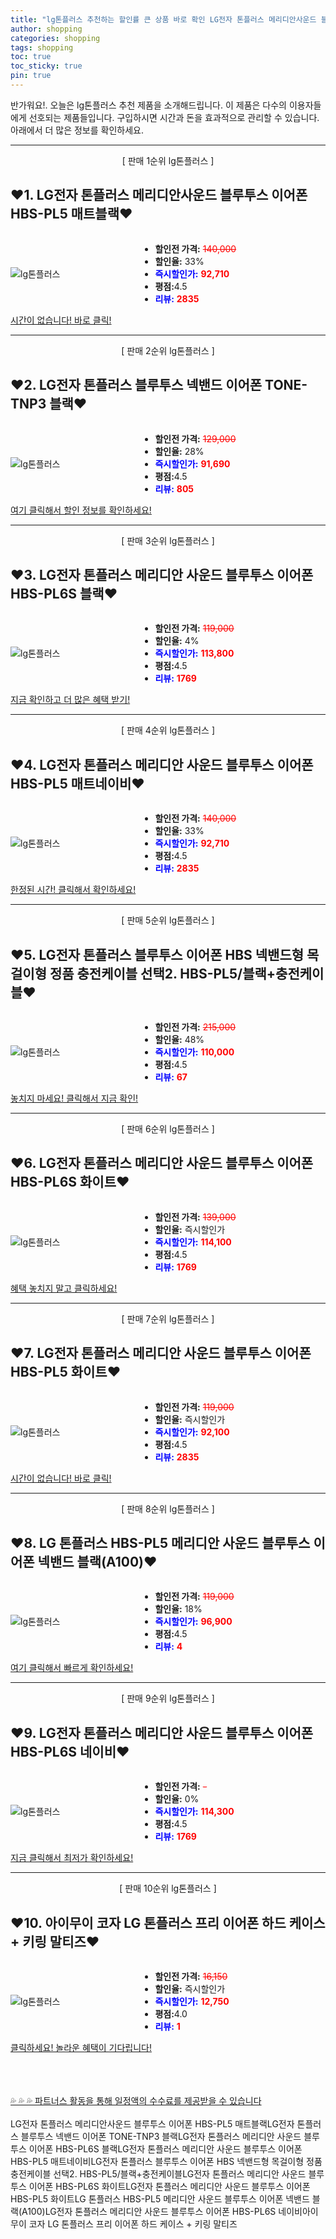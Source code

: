 ```yaml
---
title: "lg톤플러스 추천하는 할인률 큰 상품 바로 확인 LG전자 톤플러스 메리디안사운드 블루투스 이어폰"
author: shopping
categories: shopping
tags: shopping
toc: true
toc_sticky: true
pin: true
---
```

반가워요!. 오늘은 lg톤플러스 추천 제품을 소개해드립니다. 이 제품은 다수의 이용자들에게 선호되는 제품들입니다. 구입하시면 시간과 돈을 효과적으로 관리할 수 있습니다. 아래에서 더 많은 정보를 확인하세요.

---
<p class="toplist" style="margin: 0 auto; display: block; width: fit-content;">[ 판매 1순위 lg톤플러스 ]</p>

<h2><strong>❤️1. LG전자 톤플러스 메리디안사운드 블루투스 이어폰 HBS-PL5 매트블랙❤️</strong></h2>

<div style="display: flex; align-items: center;">
    <div style="flex: 0.4;">
        <img src="https://thumbnail7.coupangcdn.com/thumbnails/remote/230x230ex/image/vendor_inventory/fa1b/f1d5e88e6c36e297adadd99b44c311aba83d8e645582198bf33b8d2f4e17.jpg" alt="lg톤플러스" style="max-width: 100%;">
    </div>
    <div style="flex: 0.6; margin-left: 10px;">
        <ul>
            <li><strong>할인전 가격:</strong> <del style="color: red;">140,000</del></li>
            <li><strong>할인율:</strong> 33%</li>
            <li><span style='color:blue'><strong>즉시할인가:</strong></span> <span style='color:red'><strong>92,710</strong></span></li>
            <li><strong>평점:</strong>4.5</li>
            <li><span style='color:blue'><strong>리뷰:</strong></span> <span style='color:red'><strong>2835</strong></span></li>
        </ul>
    </div>
</div>
<div class="center">
    <a href="https://William4Davisa.github.io?lptag=AF9450613&subid=githubio&pageKey=1925392665&traceid=V0-153&itemId=3268719814&vendorItemId=86281178805" class="myButton">
        시간이 없습니다! 바로 클릭!
    </a>
</div>


---
<p class="toplist" style="margin: 0 auto; display: block; width: fit-content;">[ 판매 2순위 lg톤플러스 ]</p>

<h2><strong>❤️2. LG전자 톤플러스 블루투스 넥밴드 이어폰 TONE-TNP3 블랙❤️</strong></h2>

<div style="display: flex; align-items: center;">
    <div style="flex: 0.4;">
        <img src="https://thumbnail10.coupangcdn.com/thumbnails/remote/230x230ex/image/vendor_inventory/2887/baec8f71589e9cdab30f4cc6484aa4d5c292546ff77ff7e6e6d6e004ddc3.jpg" alt="lg톤플러스" style="max-width: 100%;">
    </div>
    <div style="flex: 0.6; margin-left: 10px;">
        <ul>
            <li><strong>할인전 가격:</strong> <del style="color: red;">129,000</del></li>
            <li><strong>할인율:</strong> 28%</li>
            <li><span style='color:blue'><strong>즉시할인가:</strong></span> <span style='color:red'><strong>91,690</strong></span></li>
            <li><strong>평점:</strong>4.5</li>
            <li><span style='color:blue'><strong>리뷰:</strong></span> <span style='color:red'><strong>805</strong></span></li>
        </ul>
    </div>
</div>
<div class="center">
    <a href="https://William4Davisa.github.io?lptag=AF9450613&subid=githubio&pageKey=6386291708&traceid=V0-153&itemId=13591894706&vendorItemId=82731465116" class="myButton">
        여기 클릭해서 할인 정보를 확인하세요!
    </a>
</div>


---
<p class="toplist" style="margin: 0 auto; display: block; width: fit-content;">[ 판매 3순위 lg톤플러스 ]</p>

<h2><strong>❤️3. LG전자 톤플러스 메리디안 사운드 블루투스 이어폰 HBS-PL6S 블랙❤️</strong></h2>

<div style="display: flex; align-items: center;">
    <div style="flex: 0.4;">
        <img src="https://thumbnail7.coupangcdn.com/thumbnails/remote/230x230ex/image/vendor_inventory/71e5/e5796af3dab59a43847a6180641057110e858ada2ccf1f0ea24e90642060.jpeg" alt="lg톤플러스" style="max-width: 100%;">
    </div>
    <div style="flex: 0.6; margin-left: 10px;">
        <ul>
            <li><strong>할인전 가격:</strong> <del style="color: red;">119,000</del></li>
            <li><strong>할인율:</strong> 4%</li>
            <li><span style='color:blue'><strong>즉시할인가:</strong></span> <span style='color:red'><strong>113,800</strong></span></li>
            <li><strong>평점:</strong>4.5</li>
            <li><span style='color:blue'><strong>리뷰:</strong></span> <span style='color:red'><strong>1769</strong></span></li>
        </ul>
    </div>
</div>
<div class="center">
    <a href="https://William4Davisa.github.io?lptag=AF9450613&subid=githubio&pageKey=7759436636&traceid=V0-153&itemId=17202278277&vendorItemId=87794662531" class="myButton">
        지금 확인하고 더 많은 혜택 받기!
    </a>
</div>


---
<p class="toplist" style="margin: 0 auto; display: block; width: fit-content;">[ 판매 4순위 lg톤플러스 ]</p>

<h2><strong>❤️4. LG전자 톤플러스 메리디안 사운드 블루투스 이어폰 HBS-PL5 매트네이비❤️</strong></h2>

<div style="display: flex; align-items: center;">
    <div style="flex: 0.4;">
        <img src="https://thumbnail7.coupangcdn.com/thumbnails/remote/230x230ex/image/vendor_inventory/fa1b/f1d5e88e6c36e297adadd99b44c311aba83d8e645582198bf33b8d2f4e17.jpg" alt="lg톤플러스" style="max-width: 100%;">
    </div>
    <div style="flex: 0.6; margin-left: 10px;">
        <ul>
            <li><strong>할인전 가격:</strong> <del style="color: red;">140,000</del></li>
            <li><strong>할인율:</strong> 33%</li>
            <li><span style='color:blue'><strong>즉시할인가:</strong></span> <span style='color:red'><strong>92,710</strong></span></li>
            <li><strong>평점:</strong>4.5</li>
            <li><span style='color:blue'><strong>리뷰:</strong></span> <span style='color:red'><strong>2835</strong></span></li>
        </ul>
    </div>
</div>
<div class="center">
    <a href="https://William4Davisa.github.io?lptag=AF9450613&subid=githubio&pageKey=1925392665&traceid=V0-153&itemId=2139677376&vendorItemId=86504851723" class="myButton">
        한정된 시간! 클릭해서 확인하세요!
    </a>
</div>


---
<p class="toplist" style="margin: 0 auto; display: block; width: fit-content;">[ 판매 5순위 lg톤플러스 ]</p>

<h2><strong>❤️5. LG전자 톤플러스 블루투스 이어폰 HBS 넥밴드형 목걸이형 정품 충전케이블 선택2. HBS-PL5/블랙+충전케이블❤️</strong></h2>

<div style="display: flex; align-items: center;">
    <div style="flex: 0.4;">
        <img src="https://thumbnail7.coupangcdn.com/thumbnails/remote/230x230ex/image/vendor_inventory/5602/5f393610d62adf8cd608a87c93c09c1ec1638e590a135dde98f56e76c5a8.png" alt="lg톤플러스" style="max-width: 100%;">
    </div>
    <div style="flex: 0.6; margin-left: 10px;">
        <ul>
            <li><strong>할인전 가격:</strong> <del style="color: red;">215,000</del></li>
            <li><strong>할인율:</strong> 48%</li>
            <li><span style='color:blue'><strong>즉시할인가:</strong></span> <span style='color:red'><strong>110,000</strong></span></li>
            <li><strong>평점:</strong>4.5</li>
            <li><span style='color:blue'><strong>리뷰:</strong></span> <span style='color:red'><strong>67</strong></span></li>
        </ul>
    </div>
</div>
<div class="center">
    <a href="https://William4Davisa.github.io?lptag=AF9450613&subid=githubio&pageKey=6243344149&traceid=V0-153&itemId=12614799168&vendorItemId=79882537753" class="myButton">
        놓치지 마세요! 클릭해서 지금 확인!
    </a>
</div>


---
<p class="toplist" style="margin: 0 auto; display: block; width: fit-content;">[ 판매 6순위 lg톤플러스 ]</p>

<h2><strong>❤️6. LG전자 톤플러스 메리디안 사운드 블루투스 이어폰 HBS-PL6S 화이트❤️</strong></h2>

<div style="display: flex; align-items: center;">
    <div style="flex: 0.4;">
        <img src="https://thumbnail6.coupangcdn.com/thumbnails/remote/230x230ex/image/vendor_inventory/15c5/101de036f1f6b8a813919850086951fe6675e5018b1a2b4c6a77a0ec530b.jpg" alt="lg톤플러스" style="max-width: 100%;">
    </div>
    <div style="flex: 0.6; margin-left: 10px;">
        <ul>
            <li><strong>할인전 가격:</strong> <del style="color: red;">139,000</del></li>
            <li><strong>할인율:</strong> 즉시할인가</li>
            <li><span style='color:blue'><strong>즉시할인가:</strong></span> <span style='color:red'><strong>114,100</strong></span></li>
            <li><strong>평점:</strong>4.5</li>
            <li><span style='color:blue'><strong>리뷰:</strong></span> <span style='color:red'><strong>1769</strong></span></li>
        </ul>
    </div>
</div>
<div class="center">
    <a href="https://William4Davisa.github.io?lptag=AF9450613&subid=githubio&pageKey=7759436636&traceid=V0-153&itemId=2182019414&vendorItemId=88386588465" class="myButton">
        혜택 놓치지 말고 클릭하세요!
    </a>
</div>


---
<p class="toplist" style="margin: 0 auto; display: block; width: fit-content;">[ 판매 7순위 lg톤플러스 ]</p>

<h2><strong>❤️7. LG전자 톤플러스 메리디안 사운드 블루투스 이어폰 HBS-PL5 화이트❤️</strong></h2>

<div style="display: flex; align-items: center;">
    <div style="flex: 0.4;">
        <img src="https://thumbnail6.coupangcdn.com/thumbnails/remote/230x230ex/image/vendor_inventory/818e/b2e16ce01af4edf823cf26c946bba746c11eed0b459db0dcdc1cfad89778.jpg" alt="lg톤플러스" style="max-width: 100%;">
    </div>
    <div style="flex: 0.6; margin-left: 10px;">
        <ul>
            <li><strong>할인전 가격:</strong> <del style="color: red;">119,000</del></li>
            <li><strong>할인율:</strong> 즉시할인가</li>
            <li><span style='color:blue'><strong>즉시할인가:</strong></span> <span style='color:red'><strong>92,100</strong></span></li>
            <li><strong>평점:</strong>4.5</li>
            <li><span style='color:blue'><strong>리뷰:</strong></span> <span style='color:red'><strong>2835</strong></span></li>
        </ul>
    </div>
</div>
<div class="center">
    <a href="https://William4Davisa.github.io?lptag=AF9450613&subid=githubio&pageKey=1925392665&traceid=V0-153&itemId=2182019411&vendorItemId=88386542841" class="myButton">
        시간이 없습니다! 바로 클릭!
    </a>
</div>


---
<p class="toplist" style="margin: 0 auto; display: block; width: fit-content;">[ 판매 8순위 lg톤플러스 ]</p>

<h2><strong>❤️8. LG 톤플러스 HBS-PL5 메리디안 사운드 블루투스 이어폰 넥밴드 블랙(A100)❤️</strong></h2>

<div style="display: flex; align-items: center;">
    <div style="flex: 0.4;">
        <img src="https://thumbnail10.coupangcdn.com/thumbnails/remote/230x230ex/image/vendor_inventory/ec74/ccdc64eac0ffce335a50adbfad7f344962dd38a9b21cccb3714d1f90c673.jpg" alt="lg톤플러스" style="max-width: 100%;">
    </div>
    <div style="flex: 0.6; margin-left: 10px;">
        <ul>
            <li><strong>할인전 가격:</strong> <del style="color: red;">119,000</del></li>
            <li><strong>할인율:</strong> 18%</li>
            <li><span style='color:blue'><strong>즉시할인가:</strong></span> <span style='color:red'><strong>96,900</strong></span></li>
            <li><strong>평점:</strong>4.5</li>
            <li><span style='color:blue'><strong>리뷰:</strong></span> <span style='color:red'><strong>4</strong></span></li>
        </ul>
    </div>
</div>
<div class="center">
    <a href="https://William4Davisa.github.io?lptag=AF9450613&subid=githubio&pageKey=7837637881&traceid=V0-153&itemId=21327903256&vendorItemId=88386542835" class="myButton">
        여기 클릭해서 빠르게 확인하세요!
    </a>
</div>


---
<p class="toplist" style="margin: 0 auto; display: block; width: fit-content;">[ 판매 9순위 lg톤플러스 ]</p>

<h2><strong>❤️9. LG전자 톤플러스 메리디안 사운드 블루투스 이어폰 HBS-PL6S 네이비❤️</strong></h2>

<div style="display: flex; align-items: center;">
    <div style="flex: 0.4;">
        <img src="https://thumbnail10.coupangcdn.com/thumbnails/remote/230x230ex/image/vendor_inventory/752d/2a02d627aa720e75d99b50a09592193b3afdf39fe374fcec2397ebc408f5.jpg" alt="lg톤플러스" style="max-width: 100%;">
    </div>
    <div style="flex: 0.6; margin-left: 10px;">
        <ul>
            <li><strong>할인전 가격:</strong> <del style="color: red;">-</del></li>
            <li><strong>할인율:</strong> 0%</li>
            <li><span style='color:blue'><strong>즉시할인가:</strong></span> <span style='color:red'><strong>114,300</strong></span></li>
            <li><strong>평점:</strong>4.5</li>
            <li><span style='color:blue'><strong>리뷰:</strong></span> <span style='color:red'><strong>1769</strong></span></li>
        </ul>
    </div>
</div>
<div class="center">
    <a href="https://William4Davisa.github.io?lptag=AF9450613&subid=githubio&pageKey=7759436636&traceid=V0-153&itemId=2182019413&vendorItemId=84938715210" class="myButton">
        지금 클릭해서 최저가 확인하세요!
    </a>
</div>


---
<p class="toplist" style="margin: 0 auto; display: block; width: fit-content;">[ 판매 10순위 lg톤플러스 ]</p>

<h2><strong>❤️10. 아이무이 코자 LG 톤플러스 프리 이어폰 하드 케이스 + 키링 말티즈❤️</strong></h2>

<div style="display: flex; align-items: center;">
    <div style="flex: 0.4;">
        <img src="https://thumbnail10.coupangcdn.com/thumbnails/remote/230x230ex/image/retail/images/2020/04/17/18/4/a4db46b5-8a5f-4aa3-9f61-e0690d4449a2.jpg" alt="lg톤플러스" style="max-width: 100%;">
    </div>
    <div style="flex: 0.6; margin-left: 10px;">
        <ul>
            <li><strong>할인전 가격:</strong> <del style="color: red;">16,150</del></li>
            <li><strong>할인율:</strong> 즉시할인가</li>
            <li><span style='color:blue'><strong>즉시할인가:</strong></span> <span style='color:red'><strong>12,750</strong></span></li>
            <li><strong>평점:</strong>4.0</li>
            <li><span style='color:blue'><strong>리뷰:</strong></span> <span style='color:red'><strong>1</strong></span></li>
        </ul>
    </div>
</div>
<div class="center">
    <a href="https://William4Davisa.github.io?lptag=AF9450613&subid=githubio&pageKey=1496388869&traceid=V0-153&itemId=2569790689&vendorItemId=70562152873" class="myButton">
        클릭하세요! 놀라운 혜택이 기다립니다!
    </a>
</div>

<br><br><br>[💦 💦 💦 파트너스 활동을 통해 일정액의 수수료를 제공받을 수 있습니다](https://link.coupang.com/a/bcpT2c)<br><br>LG전자 톤플러스 메리디안사운드 블루투스 이어폰 HBS-PL5 매트블랙LG전자 톤플러스 블루투스 넥밴드 이어폰 TONE-TNP3 블랙LG전자 톤플러스 메리디안 사운드 블루투스 이어폰 HBS-PL6S 블랙LG전자 톤플러스 메리디안 사운드 블루투스 이어폰 HBS-PL5 매트네이비LG전자 톤플러스 블루투스 이어폰 HBS 넥밴드형 목걸이형 정품 충전케이블 선택2. HBS-PL5/블랙+충전케이블LG전자 톤플러스 메리디안 사운드 블루투스 이어폰 HBS-PL6S 화이트LG전자 톤플러스 메리디안 사운드 블루투스 이어폰 HBS-PL5 화이트LG 톤플러스 HBS-PL5 메리디안 사운드 블루투스 이어폰 넥밴드 블랙(A100)LG전자 톤플러스 메리디안 사운드 블루투스 이어폰 HBS-PL6S 네이비아이무이 코자 LG 톤플러스 프리 이어폰 하드 케이스 + 키링 말티즈